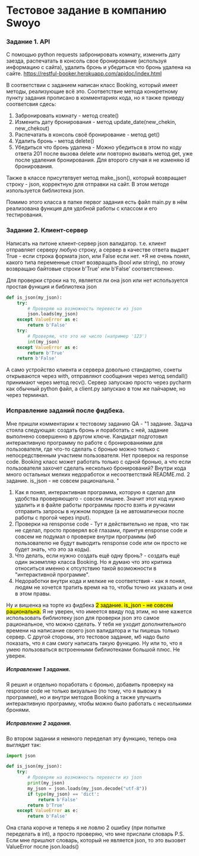 # Тестовое задание в компанию Swoyo

### Задание 1. API
C помощью python requests забронировать комнату, изменить дату заезда, распечатать в консоль свое бронирование (используя информацию с сайта), удалить бронь и убедиться что бронь удалена на сайте. https://restful-booker.herokuapp.com/apidoc/index.html

В соответствии с заданием написан класс Booking, который имеет методы, реализующие всё это. Соответствие метода конкретному пункту задания прописано в комментариях кода, но я также приведу соответсвия сдесь:
1) Забронировать комнату - метод create()
2) Изменить дату бронирования - метод update_date(new_chekin, new_chekout)
3) Распечатать в консоль своё бронирование - метод get()
4) Удалить бронь - метод delete()
5) Убедиться что бронь удалена - Можно убедиться в этом по коду ответа 201 после вызова delete или повторно вызвать метод get, уже после удаления бронирования. Для второго случая я не изменяю id бронирования.

Также в классе присутвтвует метод make_json(), который возвращает строку - json, корректную для отправки на сайт. В этом методе изпользуется библиотека json.

Помимо этого класса в папке первог задания есть файл main.py в нём реализована функция для удобной работы с классом и его тестирования.

### Задание 2. Клиент-сервер
Написать на питоне клиент-сервер json валидатор. т.е. клиент отправляет серверу любую строку, а сервер в качестве ответа выдает True - если строка формата json, или False если нет.
*Я не очень понял, какого типа переменные стоит возвращать (bool или string), по этому возвращаю байтовые строки b'True' или b'False' соответственно.

Для проверки строки на то, является ли она json или нет используется простая функция и библиотека json
```python
def is_json(my_json):
    try:
        # Проверяю на возможность перевести из json
        json.loads(my_json)
    except ValueError as e:
        return b'False'
    try:
        # Проверяю, что это не число (например '123')
        int(my_json)
    except ValueError as e:
        return b'True'
    return b'False'
```

А само устройство клиента и сервера довольно стандартно, сокеты открываются через with, отправляют сообщения через метод sendall() принимают через метод recv().
Сервер запускаю просто через pycharm как обычный python файл, а client.py запускаю в том же пайчарме, но через терминал.

### Исправление заданий после фидбека.

Мне пришли комментарии к тестовому заданию
QA - "1 задание. Задача стояла следующая: создать бронь и поработать с ней, задание выполнено совершенно в другом ключе. Кандидат подготовил интерактивную программу по работе с бронированиями для пользователя, где что-то сделать с бронью можно только с непосредственным участием пользователя. 
Нет проверок на response code. Booking класс  может работать только с одной бронью, а что если пользователя захочет сделать несколько бронирований? Внутри кода много остальных мелких недоработок и несоответствий README.md.
2 задание. is_json - не совсем рациональна. "

1) Как я понял, интерактивная программа, которую я сделал для удобства проверяющего - совсем лишнее. Значит этот код нужно удалить и в файле работы программы просто взять и ручками отправить запросы в нужном порядке (а не автоматически после работы с прогой через input).
2) Проверки на rensponse code - Тут я действительно не прав, что так не сделал, просто проверял всё глазами, принтуя ensponse code и совсем не подумал о проверке внутри программы (мб пользователю не будут выводить rensponse code или он просто не будет знать, что это за коды).
3) Что делать, если нужно создать ещё одну бронь? - создать ещё один экземпляр класса Booking. Но я думаю что это критика относиться именно к отсутствию такой возможности в "интерактивной программе".
4) Недоработки внутри кода и мелкие не соответствия - как я понял, людям не хочется тратить время на то, чтобы точно их указать и они в этом правы.

Ну и вишенка на торте из фидбека <mark> 2 задание. is_json - не совсем рациональна.</mark>
Я не уверен, что имеется ввиду под этим, но мне кажется использовать библиотеку json для проверки json это самое рациональное, что можно сделать.
У тебя не уходит дополнительного времени на написание своего json валидатора и ты пишешь только сервер. 
С другой стороны, это тестовое задание, мб надо было показать, что я сам смогу написать такую функцию.
Ну или то, что я умею пользоваться встроенными библиотеками большой плюс. Не уверен.

##### Исправление 1 задания.
Я решил и отдельно поработать с бронью,
добавить проверку на response code не только визуально (по тому, что я вывожу в программе), но и внутри методов Booking
а также улучшить интерактивную программу, чтобы можно было работать с несколькими бронями.

##### Исправление 2 задания.
Во втором задании я немного переделал эту функцию, теперь она выглядит так:
```python
import json

def is_json(my_json):
    try:
        # Проверяю на возможность перевести из json
        print(my_json)
        my_json = json.loads(my_json.decode("utf-8"))
        if type(my_json) == 'dict':
            return b'False'
        return b'True'
    except ValueError as e:
        return b'False'
```
Она стала короче и теперь я не ловлю 2 ошибку (при попытке переделать в int), а просто проверяю, что мне прислали словарь
P.S. Если мне пришлют словарь, который не является json, то это вызовет ValueError после json.loads()

